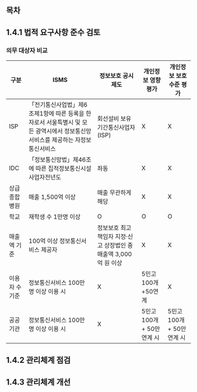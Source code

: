 ## 목차

## 1.4.1 법적 요구사항 준수 검토

### 의무 대상자 비교

|구분| ISMS | 정보보호 공시제도|개인정보 영향평가|개인정보 보호수준 평가|
|--|--|--|--|--|
|ISP          | 「전기통신사업법」제6조제1항에 따른 등록을 한 자로서 서울특별시 및 모든 광역시에서 정보통신망서비스를 제공하는 자정보통신서비스 | 회선설비 보유 기간통신사업자(ISP)  |  X | X |
|IDC          |  「정보통신망법」제46조에 따른 집적정보통신시설 사업자전년도| 좌동   | X  | X |
|상급종합병원  |  매출 1,500억 이상   | 매출 무관하게 해당      |   X |  X |
|학교         |   재학생 수 1만명 이상  |  O   |  O  |  O |
|매출액 기준   | 100억 이상 정보통신서비스 제공자 | 정보보호 최고책임자 지정·신고 상장법인 중 매출액 3,000억 원 이상    | X |  X |
|이용자 수 기준|  정보통신서비스 100만 명 이상 이용 시   |  X     | 5민고100개+50연계 |  X |
|공공기관   | 정보통신서비스 100만 명 이상 이용 시 | X | 5민고 100개 + 50만 연계 시| 5민고 100개 + 50만 연계 시|

## 1.4.2 관리체계 점검

## 1.4.3 관리체계 개선
